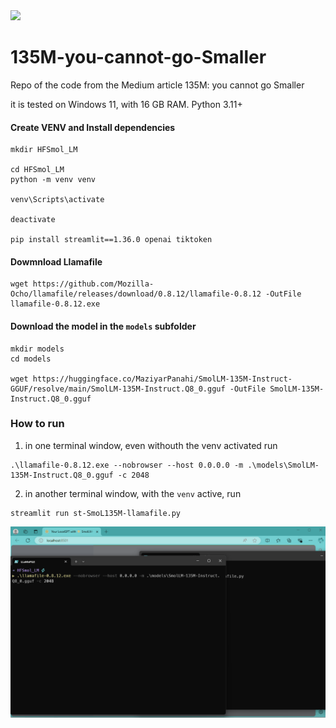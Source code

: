 <img src='https://huggingface.co/datasets/HuggingFaceTB/images/resolve/main/banner_smol.png' width=800>

# 135M-you-cannot-go-Smaller
Repo of the code from the Medium article 135M: you cannot go Smaller



it is tested on Windows 11, with 16 GB RAM. Python 3.11+

#### Create VENV and Install dependencies
```
mkdir HFSmol_LM

cd HFSmol_LM
python -m venv venv

venv\Scripts\activate

deactivate

pip install streamlit==1.36.0 openai tiktoken
```

#### Dowmnload Llamafile
```
wget https://github.com/Mozilla-Ocho/llamafile/releases/download/0.8.12/llamafile-0.8.12 -OutFile llamafile-0.8.12.exe
```

#### Download the model in the `models` subfolder
```
mkdir models
cd models

wget https://huggingface.co/MaziyarPanahi/SmolLM-135M-Instruct-GGUF/resolve/main/SmolLM-135M-Instruct.Q8_0.gguf -OutFile SmolLM-135M-Instruct.Q8_0.gguf
```

### How to run
1. in one terminal window, even withouth the venv activated run
```
.\llamafile-0.8.12.exe --nobrowser --host 0.0.0.0 -m .\models\SmolLM-135M-Instruct.Q8_0.gguf -c 2048
```
2. in another terminal window, with the `venv` active, run
```
streamlit run st-SmoL135M-llamafile.py
```


<img src='https://github.com/fabiomatricardi/135M-you-cannot-go-Smaller/raw/main/smoLM135M.gif' width=800>




   
